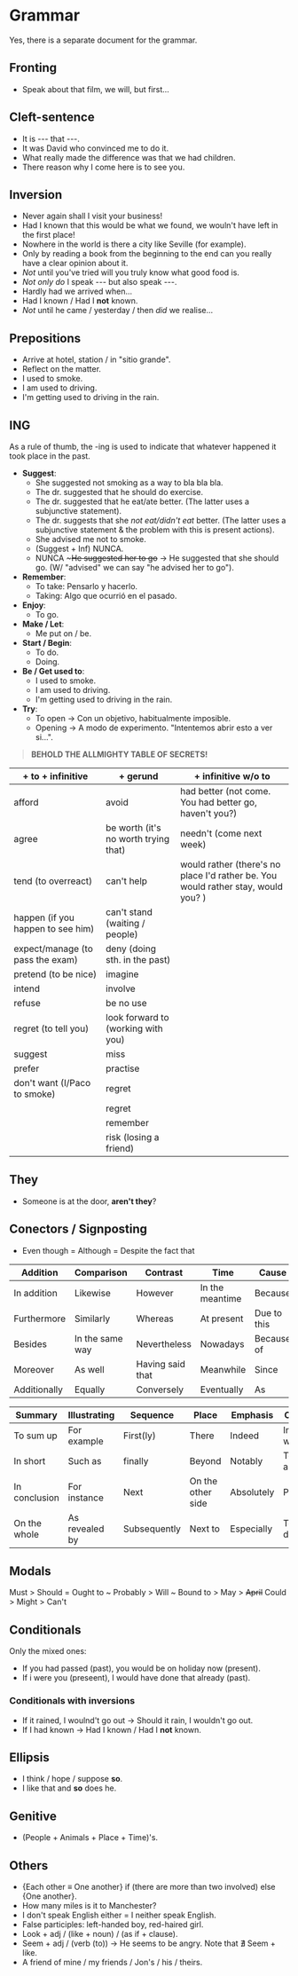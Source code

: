 # Grammar
Yes, there is a separate document for the grammar.

## Fronting
- Speak about that film, we will, but first...

## Cleft-sentence
- It is --- that ---.
- It was David who convinced me to do it.
- What really made the difference was that we had children.
- There reason why I come here is to see you.

## Inversion
- Never again shall I visit your business!
- Had I known that this would be what we found, we wouln't have left in the first place!
- Nowhere in the world is there a city like Seville (for example).
- Only by reading a book from the beginning to the end can you really have a clear opinion about it.
- *Not* until you've tried will you truly know what good food is.
- *Not only do* I speak --- but also speak ---. 
- Hardly had we arrived when...
- Had I known / Had I **not** known.
- *Not* until he came / yesterday / then *did* we realise...

## Prepositions
- Arrive at hotel, station / in "sitio grande".
- Reflect on the matter.
- I used to smoke.
- I am used to driving.
- I'm getting used to driving in the rain.

## ING
As a rule of thumb, the -ing is used to indicate that whatever happened it took place in the past.

- **Suggest**:
    - She suggested not smoking as a way to bla bla bla.
    - The dr. suggested that he should do exercise.
    - The dr. suggested that he eat/ate better. (The latter uses a subjunctive statement).
    - The dr. suggests that she *not eat/didn't eat* better. (The latter uses a subjunctive statement & the problem with this is present actions).
    - She advised me not to smoke.
    - (Suggest + Inf) NUNCA.
    - NUNCA ~~~He suggested her to go~~ -> He suggested that she should go. (W/ "advised" we can say "he advised her to go").
- **Remember**:
    - To take: Pensarlo y hacerlo.
    - Taking: Algo que ocurrió en el pasado.
- **Enjoy**:
    - To go.
- **Make / Let**:
    - Me put on / be.
- **Start / Begin**:
    - To do.
    - Doing.
- **Be / Get used to**:
    - I used to smoke.
    - I am used to driving.
    - I'm getting used to driving in the rain.
- **Try**:
    - To open -> Con un objetivo, habitualmente imposible.
    - Opening -> A modo de experimento. "Intentemos abrir esto a ver si...".

> **BEHOLD THE ALLMIGHTY TABLE OF SECRETS!**

| + to + infinitive                     | + gerund                              | + infinitive w/o to                                                               |
|---------------------------------------|---------------------------------------|-----------------------------------------------------------------------------------|
| afford                                | avoid                                 | had better (not come. You had better go, haven't you?)                            |
| agree                                 | be worth (it's no worth trying that)  | needn't (come next week)                                                          |
| tend (to overreact)                   | can't help                            | would rather (there's no place I'd rather be. You would rather stay, would you? ) |
| happen (if you happen to see him)     | can't stand (waiting / people)        |                                                                                   |
| expect/manage (to pass the exam)      | deny (doing sth. in the past)         |                                                                                   |
| pretend (to be nice)                  | imagine                               |                                                                                   |
| intend                                | involve                               |                                                                                   |
| refuse                                | be no use                             |                                                                                   |
| regret (to tell you)                  | look forward to (working with you)    |                                                                                   |
| suggest                               | miss                                  |                                                                                   |
| prefer                                | practise                              |                                                                                   |
| don't want (I/Paco to smoke)          | regret                                |                                                                                   |
|                                       | regret                                |                                                                                   |
|                                       | remember                              |                                                                                   |
|                                       | risk (losing a friend)                |                                                                                   |



## They
- Someone is at the door, **aren't they**?

## Conectors / Signposting
- Even though = Although = Despite the fact that

| Addition | Comparison | Contrast | Time | Cause | Result |
|----------|------------|----------|------|--------|--------|
| In addition | Likewise | However | In the meantime | Because | Consequently |
| Furthermore | Similarly | Whereas | At present | Due to this | Hence |
| Besides | In the same way | Nevertheless | Nowadays | Because of | As a result |
| Moreover | As well | Having said that | Meanwhile | Since | Thus |
| Additionally | Equally | Conversely | Eventually | As | Therefore |

| Summary | Illustrating | Sequence | Place | Emphasis | Clarification |
|----------|------------|----------|------|--------|--------|
| To sum up | For example | First(ly) | There | Indeed | In other words |
| In short | Such as | finally | Beyond | Notably | To put it in another way |
| In conclusion | For instance | Next | On the other side | Absolutely | Paraphrasing |
| On the whole | As revealed by | Subsequently | Next to | Especially | To put it differently |


## Modals
Must > Should = Ought to ~ Probably > Will ~ Bound to > May > ~~April~~ Could > Might > Can't

## Conditionals
Only the mixed ones:
- If you had passed (past), you would be on holiday now (present).
- If i were you (preseent), I would have done that already (past).

### Conditionals with inversions
- If it rained, I woulnd't go out -> Should it rain, I wouldn't go out.
- If I had known -> Had I known / Had I **not** known.

## Ellipsis
- I think / hope / suppose **so**.
- I like that and **so** does he.

## Genitive
- (People + Animals + Place + Time)'s. 

## Others
- {Each other $\equiv$ One another} if (there are more than two involved) else {One another}.
- How many miles is it to Manchester?
- I don't speak English either = I neither speak English.
- False participles: left-handed boy, red-haired girl.
- Look + adj / (like + noun) / (as if + clause).
- Seem + adj / (verb (to)) -> He seems to be angry. Note that $\nexists$ Seem + like.
- A friend of mine / my friends / Jon's / his / theirs.